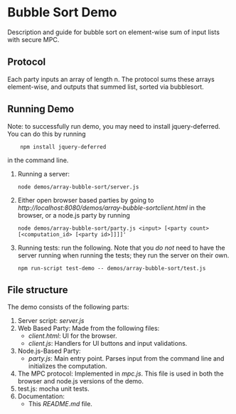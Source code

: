 # Bubble Sort Demo

Description and guide for bubble sort on element-wise sum of input lists with secure MPC. 

## Protocol
Each party inputs an array of length n. The protocol sums these arrays element-wise, and outputs that summed list, sorted
via bubblesort. 

## Running Demo

Note: to successfully run demo, you may need to install jquery-deferred. You can do this by running

```shell
    npm install jquery-deferred
```
in the command line. 

1. Running a server:
    ```shell
    node demos/array-bubble-sort/server.js
    ```

2. Either open browser based parties by going to *http://localhost:8080/demos/array-bubble-sortclient.html* in the browser, or a node.js party by running 
    ```shell
    node demos/array-bubble-sort/party.js <input> [<party count> [<computation_id> [<party id>]]]]'
    ``` 

3. Running tests: run the following. Note that you *do not* need to have the server running when running the tests; they run the server on their own.
    ```shell
    npm run-script test-demo -- demos/array-bubble-sort/test.js
    ```

## File structure
The demo consists of the following parts:
1. Server script: *server.js*
2. Web Based Party: Made from the following files:
    * *client.html*: UI for the browser.
    * *client.js*: Handlers for UI buttons and input validations.
3. Node.js-Based Party: 
    * *party.js*: Main entry point. Parses input from the command line and initializes the computation.
4. The MPC protocol: Implemented in *mpc.js*. This file is used in both the browser and node.js versions of the demo.
5. test.js: mocha unit tests.
6. Documentation:
    * This *README.md* file.

